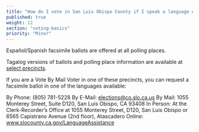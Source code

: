 ```yaml
---
title: "How do I vote in San Luis Obispo County if I speak a language other than English?"
published: true
weight: 12
section: "voting-basics"
priority: "Minor"
---
```


Español/Spanish facsimile ballots are offered at all polling places.  

Tagalog versions of ballots and polling place information are available at [select precincts](https://www.slocounty.ca.gov/Departments/Clerk-Recorder/All-Services/Voter-Language-Assistance.aspx).  

If you are a Vote By Mail Voter in one of these precincts, you can request a facsimile ballot in one of the languages available:

  By Phone: (805) 781-5228
  By E-Mail: elections@co.slo.ca.us
  By Mail: 1055 Monterey Street, Suite D120, San Luis Obispo, CA 93408
  In Person: At the Clerk-Recorder’s Office at 1055 Monterey Street, D120, San Luis Obispo or 6565 Capistrano Avenue (2nd floor), Atascadero
  Online: www.slocounty.ca.gov/LanguageAssistance

